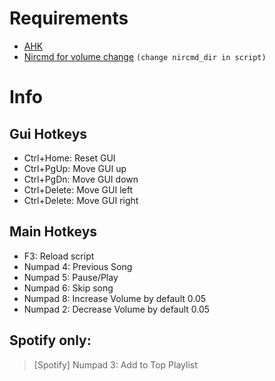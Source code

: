 # Requirements
- [AHK](https://www.autohotkey.com/)
- [Nircmd for volume change](http://www.nirsoft.net/utils/nircmd.html)
`(change nircmd_dir in script)`

# Info

## Gui Hotkeys

-   Ctrl+Home: Reset GUI
-   Ctrl+PgUp: Move GUI up
-   Ctrl+PgDn: Move GUI down
- Ctrl+Delete: Move GUI left
- Ctrl+Delete: Move GUI right

## Main Hotkeys

- F3: Reload script
- Numpad 4: Previous Song
- Numpad 5: Pause/Play
- Numpad 6: Skip song
- Numpad 8: Increase Volume by default 0.05
- Numpad 2: Decrease Volume by default 0.05

## Spotify only:

> [Spotify] Numpad 3: Add to Top Playlist
